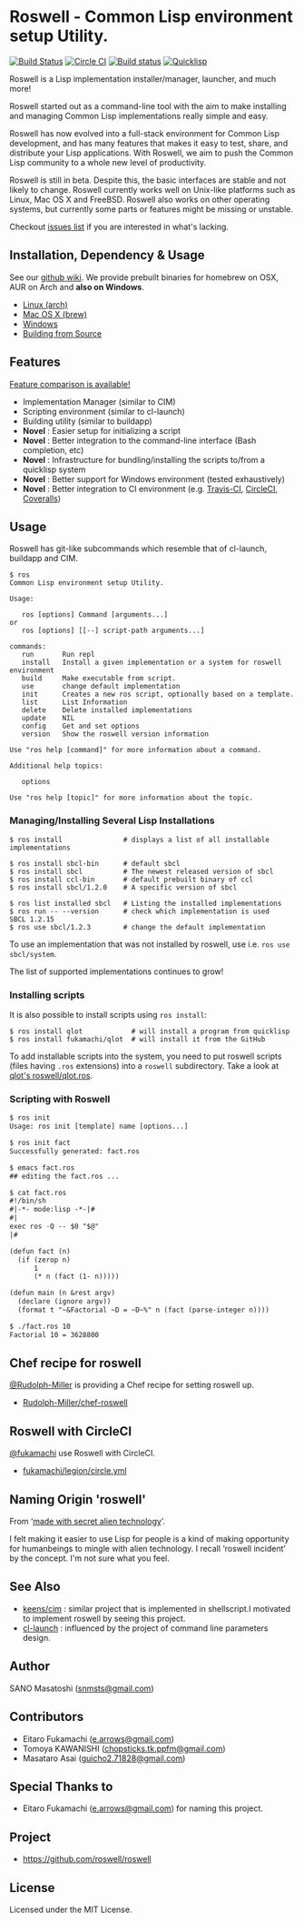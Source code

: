 # Roswell - Common Lisp environment setup Utility.

[![Build Status](https://travis-ci.org/roswell/roswell.svg?branch=master)](https://travis-ci.org/roswell/roswell)
[![Circle CI](https://circleci.com/gh/roswell/roswell/tree/master.svg?style=svg)](https://circleci.com/gh/roswell/roswell/tree/master)
[![Build status](https://ci.appveyor.com/api/projects/status/7jq0392ffqb4i3yn?svg=true)](https://ci.appveyor.com/project/snmsts/roswell-en89n)
[![Quicklisp](http://quickdocs.org/badge/roswell.svg)](http://quickdocs.org/roswell/)

Roswell is a Lisp implementation installer/manager, launcher, and much more!

Roswell started out as a command-line tool with the aim to make installing and managing Common Lisp implementations really simple and easy.

Roswell has now evolved into a full-stack environment for Common Lisp development, and has many features that makes it easy to test, share, and distribute your Lisp applications.
With Roswell, we aim to push the Common Lisp community to a whole new level of productivity.

Roswell is still in beta. Despite this, the basic interfaces are stable and not likely to change. Roswell currently works well on Unix-like platforms such as Linux, Mac OS X and FreeBSD.
Roswell also works on other operating systems, but currently some parts or features might be missing or unstable.

Checkout [issues list](https://github.com/roswell/roswell/issues) if you are interested in what's lacking.

## Installation, Dependency & Usage

See our [github wiki](https://github.com/roswell/roswell/wiki).
We provide prebuilt binaries for homebrew on OSX, AUR on Arch and **also on Windows**.
* [Linux (arch)](https://github.com/roswell/roswell/wiki/1.-Installation#linux)
* [Mac OS X (brew)](https://github.com/roswell/roswell/wiki/1.-Installation#mac-os-x--homebrew)
* [Windows](https://github.com/roswell/roswell/wiki/1.-Installation#windows)
* [Building from Source](https://github.com/roswell/roswell/wiki/1.-Installation#building-from-source)

## Features

[Feature comparison is available!](https://github.com/roswell/roswell/wiki/0.-What's-the-Difference%3F)

* Implementation Manager (similar to CIM)
* Scripting environment (similar to cl-launch)
* Building utility (similar to buildapp)
* **Novel** : Easier setup for initializing a script
* **Novel** : Better integration to the command-line interface (Bash completion, etc)
* **Novel** : Infrastructure for bundling/installing the scripts to/from a quicklisp system
* **Novel** : Better support for Windows environment (tested exhaustively)
* **Novel** : Better integration to CI environment (e.g. [Travis-CI](https://github.com/roswell/roswell/wiki/4.1-Travis-CI), [CircleCI](https://github.com/roswell/roswell/wiki/4.2-Circle-CI), [Coveralls](https://github.com/roswell/roswell/wiki/4.3-Coverall))

## Usage

Roswell has git-like subcommands which resemble that of cl-launch, buildapp and CIM.

```
$ ros
Common Lisp environment setup Utility.

Usage:

   ros [options] Command [arguments...]
or
   ros [options] [[--] script-path arguments...]

commands:
   run       Run repl
   install   Install a given implementation or a system for roswell environment
   build     Make executable from script.
   use       change default implementation
   init      Creates a new ros script, optionally based on a template.
   list      List Information
   delete    Delete installed implementations
   update    NIL
   config    Get and set options
   version   Show the roswell version information

Use "ros help [command]" for more information about a command.

Additional help topics:

   options

Use "ros help [topic]" for more information about the topic.
```

### Managing/Installing Several Lisp Installations

    $ ros install               # displays a list of all installable implementations
    
    $ ros install sbcl-bin      # default sbcl
    $ ros install sbcl          # The newest released version of sbcl
    $ ros install ccl-bin       # default prebuilt binary of ccl
    $ ros install sbcl/1.2.0    # A specific version of sbcl
    
    $ ros list installed sbcl   # Listing the installed implementations
    $ ros run -- --version      # check which implementation is used
    SBCL 1.2.15
    $ ros use sbcl/1.2.3        # change the default implementation

To use an implementation that was not installed by roswell, use i.e. `ros use sbcl/system`.

The list of supported implementations continues to grow!

### Installing scripts

It is also possible to install scripts using `ros install`:

    $ ros install qlot            # will install a program from quicklisp
    $ ros install fukamachi/qlot  # will install it from the GitHub

To add installable scripts into the system, you need to put roswell
scripts (files having `.ros` extensions) into a `roswell` subdirectory.
Take a look at [qlot's roswell/qlot.ros](https://github.com/fukamachi/qlot/tree/master/roswell).


### Scripting with Roswell

```diff
$ ros init
Usage: ros init [template] name [options...]

$ ros init fact
Successfully generated: fact.ros

$ emacs fact.ros
## editing the fact.ros ...

$ cat fact.ros
#!/bin/sh
#|-*- mode:lisp -*-|#
#|
exec ros -Q -- $0 "$@"
|#

(defun fact (n)
  (if (zerop n)
      1
      (* n (fact (1- n)))))

(defun main (n &rest argv)
  (declare (ignore argv))
  (format t "~&Factorial ~D = ~D~%" n (fact (parse-integer n))))

$ ./fact.ros 10
Factorial 10 = 3628800
```

## Chef recipe for roswell

[@Rudolph-Miller](https://github.com/Rudolph-Miller) is providing a Chef recipe for setting roswell up.

- [Rudolph-Miller/chef-roswell](https://github.com/Rudolph-Miller/chef-roswell)

## Roswell with CircleCI

[@fukamachi](https://github.com/fukamachi) use Roswell with CircleCI.

- [fukamachi/legion/circle.yml](https://github.com/fukamachi/legion/blob/master/circle.yml)

## Naming Origin 'roswell'
From &lsquo;[made with secret alien technology](http://www.lisperati.com/logo.html)&rsquo;.

I felt making it easier to use Lisp for people is a kind of making opportunity for humanbeings to mingle with alien technology. I recall &lsquo;roswell incident&rsquo; by the concept. I'm not sure what you feel.

## See Also
+ [keens/cim](https://github.com/keens/cim) : similar project that is implemented in shellscript.I motivated to implement roswell by seeing this project.
+ [cl-launch](http://cliki.net/cl-launch) : influenced by the project of command line parameters design.

## Author
SANO Masatoshi (snmsts@gmail.com)

## Contributors
 * Eitaro Fukamachi (e.arrows@gmail.com)
 * Tomoya KAWANISHI (chopsticks.tk.ppfm@gmail.com)
 * Masataro Asai (guicho2.71828@gmail.com)

## Special Thanks to
 * Eitaro Fukamachi (e.arrows@gmail.com) for naming this project.

## Project
 * https://github.com/roswell/roswell

## License
Licensed under the MIT License.
